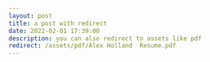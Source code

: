 ```yaml
---
layout: post
title: a post with redirect
date: 2022-02-01 17:39:00
description: you can also redirect to assets like pdf
redirect: /assets/pdf/Alex Holland  Resume.pdf
---
```


